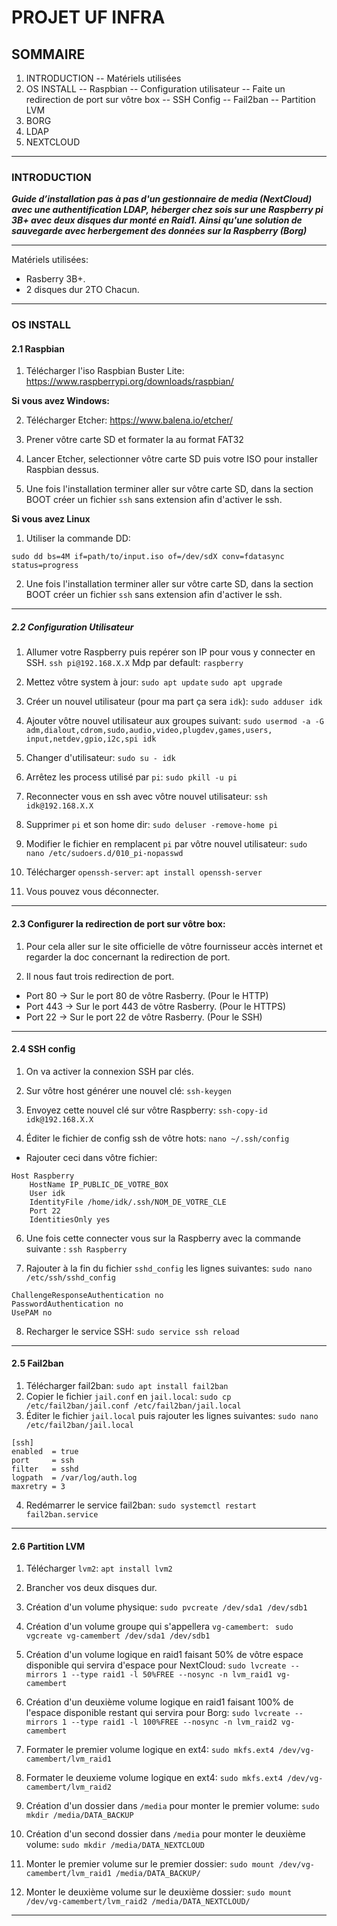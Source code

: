 # PROJET UF INFRA
## SOMMAIRE

1. INTRODUCTION
-- Matériels utilisées
2. OS INSTALL
-- Raspbian
-- Configuration utilisateur 
-- Faite un redirection de port sur vôtre box
-- SSH Config
-- Fail2ban
-- Partition LVM
3. BORG
4. LDAP
5. NEXTCLOUD
***

### INTRODUCTION

***Guide d’installation pas à pas d'un gestionnaire de media (NextCloud) avec une authentification LDAP,  héberger chez sois sur une Raspberry pi 3B+ avec deux disques dur monté en Raid1. Ainsi qu'une solution de sauvegarde avec herbergement des données sur la Raspberry (Borg)***

***
Matériels utilisées:
* Rasberry 3B+.
* 2 disques dur 2TO Chacun.
***
### OS INSTALL
#### 2.1 Raspbian
1. Télécharger l'iso Raspbian Buster Lite:
https://www.raspberrypi.org/downloads/raspbian/

**Si vous avez Windows:**

2.  Télécharger Etcher:
https://www.balena.io/etcher/

1. Prener vôtre carte SD et formater la au format FAT32
2. Lancer Etcher, selectionner vôtre carte SD puis votre ISO pour installer Raspbian dessus.
3. Une fois l'installation terminer aller sur vôtre carte SD, dans la section BOOT créer un fichier `ssh` sans extension afin d'activer le ssh.

**Si vous avez Linux**

1. Utiliser la commande DD:
 ```
 sudo dd bs=4M if=path/to/input.iso of=/dev/sdX conv=fdatasync  status=progress
```
2.  Une fois l'installation terminer aller sur vôtre carte SD, dans la section BOOT créer un fichier `ssh` sans extension afin d'activer le ssh.
***
##### 2.2 Configuration Utilisateur
1. Allumer votre Raspberry puis repérer son IP pour vous y connecter en SSH.
``ssh pi@192.168.X.X``
Mdp par default: ``raspberry`` 

2. Mettez vôtre system à jour:
``sudo apt update``
``sudo apt upgrade``

3. Créer un nouvel utilisateur (pour ma part ça sera `idk`):
``sudo adduser idk``

4.  Ajouter vôtre nouvel utilisateur aux groupes suivant:
``` sudo usermod -a -G adm,dialout,cdrom,sudo,audio,video,plugdev,games,users, input,netdev,gpio,i2c,spi idk ```

5. Changer d'utilisateur:
``sudo su - idk``

6. Arrêtez les process utilisé par ``pi``:
``sudo pkill -u pi``

7. Reconnecter vous en ssh avec vôtre nouvel utilisateur:
``ssh idk@192.168.X.X``

8. Supprimer ``pi`` et son home dir:
``sudo deluser -remove-home pi``

9. Modifier le fichier en remplacent ``pi`` par vôtre nouvel utilisateur:
``sudo nano /etc/sudoers.d/010_pi-nopasswd `` 

10. Télécharger ``openssh-server``:
``apt install openssh-server``

11. Vous pouvez vous déconnecter.
***
#### 2.3 Configurer la redirection de port sur vôtre box:
1. Pour cela aller sur le site officielle de vôtre fournisseur accès internet et regarder la doc concernant la redirection de port.

2. Il nous faut trois redirection de port.
* Port 80 -> Sur le port 80 de vôtre Rasberry. (Pour le HTTP)
* Port 443 -> Sur le port 443 de vôtre Rasberry. (Pour le HTTPS)
* Port 22 -> Sur le port 22 de vôtre Rasberry. (Pour le SSH)
***
#### 2.4 SSH config
1. On va activer la connexion SSH par clés.
3. Sur vôtre host générer une nouvel clé:
``ssh-keygen``

4. Envoyez cette nouvel clé sur vôtre Raspberry:
``ssh-copy-id idk@192.168.X.X``

5. Éditer le fichier de config ssh de vôtre hots:
``nano ~/.ssh/config``

* Rajouter ceci dans vôtre fichier:
```
Host Raspberry
    HostName IP_PUBLIC_DE_VOTRE_BOX
    User idk
    IdentityFile /home/idk/.ssh/NOM_DE_VOTRE_CLE
    Port 22
    IdentitiesOnly yes
```
6. Une fois cette connecter vous sur la Raspberry avec la commande suivante :
``ssh Raspberry``

7. Rajouter à la fin du fichier ``sshd_config`` les lignes suivantes:
``sudo nano /etc/ssh/sshd_config``
```
ChallengeResponseAuthentication no
PasswordAuthentication no
UsePAM no
```
8. Recharger le service SSH:
``sudo service ssh reload``
***
#### 2.5 Fail2ban
1. Télécharger fail2ban:
``sudo apt install fail2ban``
2. Copier le fichier ``jail.conf`` en ``jail.local``:
``sudo cp /etc/fail2ban/jail.conf /etc/fail2ban/jail.local``
3. Éditer le fichier ``jail.local`` puis rajouter les lignes suivantes:
``sudo nano /etc/fail2ban/jail.local``
```
[ssh]
enabled  = true
port     = ssh
filter   = sshd
logpath  = /var/log/auth.log
maxretry = 3
```
4. Redémarrer le service fail2ban: 
``sudo systemctl restart fail2ban.service``

***
#### 2.6 Partition LVM
1. Télécharger ``lvm2``:
``apt install lvm2``

2. Brancher vos deux disques dur.
3. Création d'un volume physique:
``sudo pvcreate /dev/sda1 /dev/sdb1``

4. Création d'un volume groupe qui s'appellera ``vg-camembert``:
`` sudo vgcreate vg-camembert /dev/sda1 /dev/sdb1``

5. Création d'un volume logique en raid1 faisant 50% de vôtre espace disponible qui servira d'espace pour NextCloud:
   ``sudo lvcreate --mirrors 1 --type raid1 -l 50%FREE --nosync -n lvm_raid1 vg-camembert``
   
 6. Création d'un deuxième volume logique en raid1 faisant 100% de l'espace disponible restant qui servira pour Borg:
   ``sudo lvcreate --mirrors 1 --type raid1 -l 100%FREE --nosync -n lvm_raid2 vg-camembert``
   
 7. Formater le premier volume logique en ext4:
   ``sudo mkfs.ext4 /dev/vg-camembert/lvm_raid1``
   
  8. Formater le deuxieme volume logique en ext4:
   ``sudo mkfs.ext4 /dev/vg-camembert/lvm_raid2``
   
  9. Création d'un dossier dans ``/media`` pour monter le premier volume:
  ``sudo mkdir /media/DATA_BACKUP``
  
  10. Création d'un second dossier dans ``/media`` pour monter le deuxième volume:
  ``sudo mkdir /media/DATA_NEXTCLOUD``
  
 11. Monter le premier volume sur le premier dossier:
``sudo mount /dev/vg-camembert/lvm_raid1 /media/DATA_BACKUP/``

12. Monter le deuxième volume sur le deuxième dossier:
``sudo mount /dev/vg-camembert/lvm_raid2 /media/DATA_NEXTCLOUD/``
***




